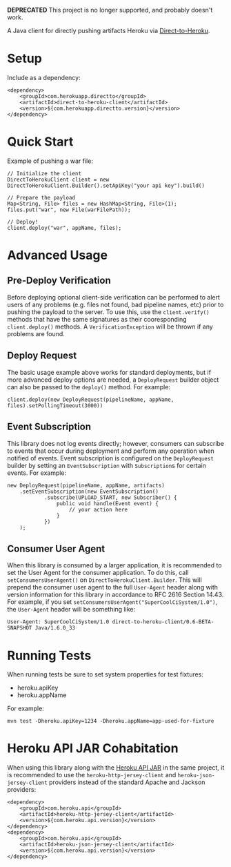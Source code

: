 **DEPRECATED** This project is no longer supported, and probably doesn't work.

A Java client for directly pushing artifacts Heroku via [Direct-to-Heroku](https://github.com/heroku/direct-to).

Setup
=====
Include as a dependency:

    <dependency>
        <groupId>com.herokuapp.directto</groupId>
        <artifactId>direct-to-heroku-client</artifactId>
        <version>${com.herokuapp.directto.version}</version>
    </dependency>

Quick Start
===========
Example of pushing a war file:

    // Initialize the client
    DirectToHerokuClient client = new DirectToHerokuClient.Builder().setApiKey("your api key").build()

    // Prepare the payload
    Map<String, File> files = new HashMap<String, File>(1);
    files.put("war", new File(warFilePath));

    // Deploy!
    client.deploy("war", appName, files);

Advanced Usage
==============

Pre-Deploy Verification
-----------------------
Before deploying optional client-side verification can be performed to alert users of any problems 
(e.g. files not found, bad pipeline names, etc) prior to pushing the payload to the server. To use this,
use the `client.verify()` methods that have the same signatures as their cooresponding `client.deploy()` methods.
A `VerificationException` will be thrown if any problems are found.

Deploy Request
--------------
The basic usage example above works for standard deployments, but if more advanced deploy options are needed,
a `DeployRequest` builder object can also be passed to the `deploy()` method. For example:

    client.deploy(new DeployRequest(pipelineName, appName, files).setPollingTimeout(3000))

Event Subscription
------------------
This library does not log events directly; however, consumers can subscribe to events that occur during deployment
and perform any operation when notified of events. Event subscription is configured on the `DeployRequest` builder
by setting an `EventSubscription` with `Subscription`s for certain events. For example:

    new DeployRequest(pipelineName, appName, artifacts)
        .setEventSubscription(new EventSubscription()
                .subscribe(UPLOAD_START, new Subscriber() {
                    public void handle(Event event) {
                        // your action here
                    }
                })
        );

Consumer User Agent
-------------------
When this library is consumed by a larger application, it is recommended to set the User Agent for the consumer application.
To do this, call `setConsumersUserAgent()` on `DirectToHerokuClient.Builder`. This will prepend the consumer user agent to
the full `User-Agent` header along with version information for this library in accordance to RFC 2616 Section 14.43.
For example, if you set `setConsumersUserAgent("SuperCoolCiSystem/1.0")`, the `User-Agent` header will be something like:

    User-Agent: SuperCoolCiSystem/1.0 direct-to-heroku-client/0.6-BETA-SNAPSHOT Java/1.6.0_33

Running Tests
=============
When running tests be sure to set system properties for test fixtures:
 * heroku.apiKey
 * heroku.appName

For example:

    mvn test -Dheroku.apiKey=1234 -Dheroku.appName=app-used-for-fixture

Heroku API JAR Cohabitation
===========================

When using this library along with the [Heroku API JAR](https://github.com/heroku/heroku.jar)
in the same project, it is recommended to use the `heroku-http-jersey-client` and `heroku-json-jersey-client`
providers instead of the standard Apache and Jackson providers:

    <dependency>
        <groupId>com.heroku.api</groupId>
        <artifactId>heroku-http-jersey-client</artifactId>
        <version>${com.heroku.api.version}</version>
    </dependency>
    <dependency>
        <groupId>com.heroku.api</groupId>
        <artifactId>heroku-json-jersey-client</artifactId>
        <version>${com.heroku.api.version}</version>
    </dependency>
